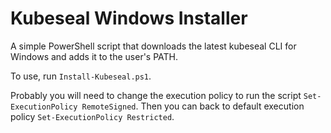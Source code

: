 # Kubeseal Windows Installer

A simple PowerShell script that downloads the latest kubeseal CLI for Windows and adds it to the user's PATH.

To use, run `Install-Kubeseal.ps1`.

Probably you will need to change the execution policy to run the script `Set-ExecutionPolicy RemoteSigned`.
Then you can back to default execution policy `Set-ExecutionPolicy Restricted`.
